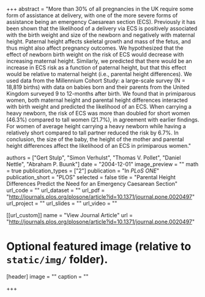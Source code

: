 +++
abstract = "More than 30% of all pregnancies in the UK require some form of assistance at delivery, with one of the more severe forms of assistance being an emergency Caesarean section (ECS). Previously it has been shown that the likelihood of a delivery via ECS is positively associated with the birth weight and size of the newborn and negatively with maternal height. Paternal height affects skeletal growth and mass of the fetus, and thus might also affect pregnancy outcomes. We hypothesized that the effect of newborn birth weight on the risk of ECS would decrease with increasing maternal height. Similarly, we predicted that there would be an increase in ECS risk as a function of paternal height, but that this effect would be relative to maternal height (i.e., parental height differences). We used data from the Millennium Cohort Study: a large-scale survey (N = 18,819 births) with data on babies born and their parents from the United Kingdom surveyed 9 to 12-months after birth. We found that in primiparous women, both maternal height and parental height differences interacted with birth weight and predicted the likelihood of an ECS. When carrying a heavy newborn, the risk of ECS was more than doubled for short women (46.3%) compared to tall women (21.7%), in agreement with earlier findings. For women of average height carrying a heavy newborn while having a relatively short compared to tall partner reduced the risk by 6.7%. In conclusion, the size of the baby, the height of the mother and parental height differences affect the likelihood of an ECS in primiparous women."

authors = ["Gert Stulp", "Simon Verhulst", "Thomas V. Pollet", "Daniel Nettle", "Abraham P. Buunk"]
date = "2004-12-01"
image_preview = ""
math = true
publication_types = ["2"]
publication = "In *PLoS ONE*"
publication_short = "PLOS"
selected = false
title = "Parental Height Differences Predict the Need for an Emergency Caesarean Section"
url_code = ""
url_dataset = ""
url_pdf = "http://journals.plos.org/plosone/article?id=10.1371/journal.pone.0020497"
url_project = ""
url_slides = ""
url_video = ""

[[url_custom]]
name = "View Journal Article"
url = "http://journals.plos.org/plosone/article?id=10.1371/journal.pone.0020497"

# Optional featured image (relative to `static/img/` folder).
[header]
image = ""
caption = ""

+++
